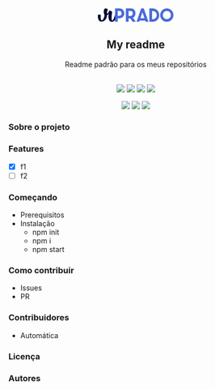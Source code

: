 <div align="center">
    <img src=".github/assets/images/logo-rprado.png" alt="Logo Repo" width="150">
    <h2>
        My readme
    </h2>
    Readme padrão para os meus repositórios
</div>
<br>
<div align="center">

[![](https://img.shields.io/badge/-Sobre-5276F2)](#sobre-o-projeto)
[![](https://img.shields.io/badge/-Features-5276F2)](#features)
[![](https://img.shields.io/badge/-Começando-5276F2)](#começando)
[![](https://img.shields.io/badge/-Contribuir-5276F2)](#como-contribuir)
<br>

[![](https://img.shields.io/badge/-Contribuidores-000066)](#contribuidores)
[![](https://img.shields.io/badge/-Licença-000066)](#licença)
[![](https://img.shields.io/badge/-Autores-000066)](#autores)

</div>

### Sobre o projeto

### Features

- [x] f1
- [ ] f2

### Começando

- Prerequisitos
- Instalação
  - npm init
  - npm i
  - npm start

### Como contribuir

- Issues
- PR

### Contribuidores

- Automática

### Licença

### Autores

